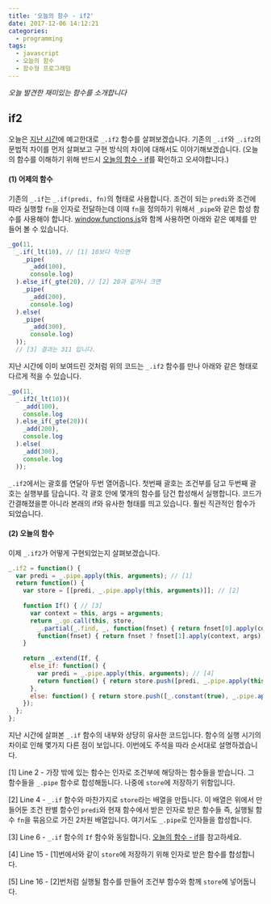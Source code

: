 ```yaml
---
title: '오늘의 함수 - if2'
date: 2017-12-06 14:12:21
categories:
  - programming
tags:
  - javascript
  - 오늘의 함수
  - 함수형 프로그래밍
---
```

_오늘 발견한 재미있는 함수를 소개합니다_

## if2

오늘은 [지난 시간](/programming/javascript-daily-function-11/)에 예고한대로 `_.if2` 함수를 살펴보겠습니다. 기존의 `_.if`와 `_.if2`의 문법적 차이를 먼저 살펴보고 구현 방식의 차이에 대해서도 이야기해보겠습니다. (오늘의 함수를 이해하기 위해 반드시 [오늘의 함수 - if](/programming/javascript-daily-function-11/)를 확인하고 오셔야합니다.)


#### (1) 어제의 함수
기존의 `_.if`는 `_.if(predi, fn)`의 형태로 사용합니다. 조건이 되는 `predi`와 조건에 따라 실행할 `fn`을 인자로 전달하는데 이때 `fn`을 정의하기 위해서 `_pipe`와 같은 합성 함수를 사용해야 합니다. [window.functions.js](https://github.com/marpple/window.functions.js)와 함께 사용하면 아래와 같은 예제를 만들어 볼 수 있습니다.

```javascript
_go(11,
  _.if(_lt(10), // [1] 10보다 작으면
    _pipe(
      _add(100), 
      console.log)
  ).else_if(_gte(20), // [2] 20과 같거나 크면
    _pipe(
      _add(200), 
      console.log)
  ).else(
    _pipe(
      _add(300), 
      console.log)
  )); 
  // [3] 결과는 311 입니다.
```

지난 시간에 이미 보여드린 것처럼 위의 코드는 `_.if2` 함수를 만나 아래와 같은 형태로 다르게 적을 수 있습니다.

```javascript
_go(11,
  _.if2(_lt(10))(
    _add(100), 
    console.log
  ).else_if(_gte(20))(
    _add(200), 
    console.log
  ).else(
    _add(300), 
    console.log
  ));
```

`_.if2`에서는 괄호를 연달아 두번 열어줍니다. 첫번째 괄호는 조건부를 담고 두번째 괄호는 실행부를 담습니다. 각 괄호 안에 몇개의 함수를 담건 합성해서 실행합니다. 코드가 간결해졌을뿐 아니라 본래의 if와 유사한 형태를 띄고 있습니다. 훨씬 직관적인 함수가 되었습니다.


#### (2) 오늘의 함수
이제 `_.if2`가 어떻게 구현되었는지 살펴보겠습니다.

```javascript
_.if2 = function() {
  var predi = _.pipe.apply(this, arguments); // [1]
  return function() {
    var store = [[predi, _.pipe.apply(this, arguments)]]; // [2]
    
    function If() { // [3]
      var context = this, args = arguments; 
      return _.go.call(this, store,
        _.partial(_.find, _, function(fnset) { return fnset[0].apply(context, args); }),
        function(fnset) { return fnset ? fnset[1].apply(context, args) : void 0; });
    }
    
    return _.extend(If, {
      else_if: function() {
        var predi = _.pipe.apply(this, arguments); // [4]
        return function() { return store.push([predi, _.pipe.apply(this, arguments)]) && If; }; // [5]
      },
      else: function() { return store.push([_.constant(true), _.pipe.apply(this, arguments)]) && If; }
    });
  };
};
```

지난 시간에 살펴본 `_.if` 함수의 내부와 상당히 유사한 코드입니다. 함수의 실행 시기의 차이로 인해 몇가지 다른 점이 보입니다. 이번에도 주석을 따라 순서대로 설명하겠습니다. 

[1] Line 2 - 가장 밖에 있는 함수는 인자로 조건부에 해당하는 함수들을 받습니다. 그 함수들을 `_.pipe` 함수로 합성해둡니다. 나중에 `store`에 저장하기 위함입니다.

[2] Line 4 - `_.if` 함수와 마찬가지로 `store`라는 배열을 만듭니다. 이 배열은 위에서 만들어둔 조건 판별 함수인 `predi`와 현재 함수에서 받은 인자로 받은 함수들 즉, 실행될 함수 `fn`을 묶음으로 가진 2차원 배열입니다. 여기서도 `_.pipe`로 인자들을 합성합니다. 

[3] Line 6 - `_.if` 함수의 `If` 함수와 동일합니다. [오늘의 함수 - if](/programming/javascript-daily-function-11/)를 참고하세요.

[4] Line 15 - [1]번에서와 같이 `store`에 저장하기 위해 인자로 받은 함수를 합성합니다.

[5] Line 16 - [2]번처럼 실행될 함수를 만들어 조건부 함수와 함께 `store`에 넣어둡니다.